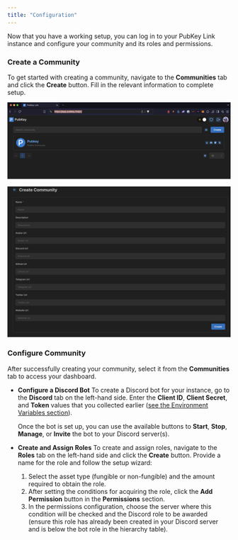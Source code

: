 ```yaml
---
title: "Configuration"
---
```


Now that you have a working setup, you can log in to your PubKey Link instance and configure your community and its roles and permissions.

### Create a Community

To get started with creating a community, navigate to the **Communities** tab and click the **Create** button. Fill in the relevant information to complete setup.

![create](../../../assets/self-hosting/discord_configuration_p1.png)

![create_community](../../../assets/self-hosting/discord_configuration_p2.png)


### Configure Community

After successfully creating your community, select it from the **Communities** tab to access your dashboard.

- **Configure a Discord Bot**
  To create a Discord bot for your instance, go to the **Discord** tab on the left-hand side. Enter the **Client ID**, **Client Secret**, and **Token** values that you collected earlier ([see the Environment Variables section](#Collect-environment-variables)).
  
  Once the bot is set up, you can use the available buttons to **Start**, **Stop**, **Manage**, or **Invite** the bot to your Discord server(s).

- **Create and Assign Roles**
  To create and assign roles, navigate to the **Roles** tab on the left-hand side and click the **Create** button. Provide a name for the role and follow the setup wizard:
  1. Select the asset type (fungible or non-fungible) and the amount required to obtain the role.
  2. After setting the conditions for acquiring the role, click the **Add Permission** button in the **Permissions** section.
  3. In the permissions configuration, choose the server where this condition will be checked and the Discord role to be awarded (ensure this role has already been created in your Discord server and is below the bot role in the hierarchy table).